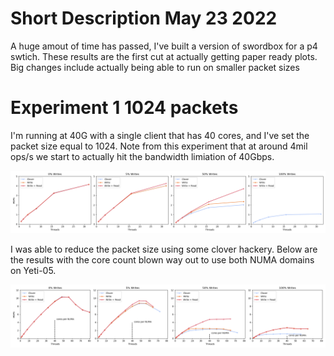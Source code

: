 # Short Description May 23 2022

A huge amout of time has passed, I've built a version of swordbox for a p4 swtich. These results are the first cut at actually getting paper ready plots. Big changes include actually being able to run on smaller packet sizes



# Experiment 1 1024 packets

I'm running at 40G with a single client that has 40 cores, and I've set the packet size equal to 1024. Note from this experiment that at around 4mil ops/s we start to actually hit the bandwidth limiation of 40Gbps.

![1024](hero_1024.png)

I was able to reduce the packet size using some clover hackery. Below are the results with the core count blown way out to use both NUMA domains on Yeti-05.

![1024](hero_128.png)